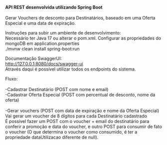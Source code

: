 <b>API REST desenvolvida utilizando Spring Boot<br><br></b>
Gerar Vouchers de desconto para Destinatários, baseado em uma Oferta Especial e uma data de expiração.

Instruções para subir um ambiente de desenvolvimento:<br>
Necessário ter Java 17 ou alterar o pom.xml.
Configurar as propriedades do mongoDB em application.properties<br>
./mvnw clean install spring-boot:run 


Documentação SwaggerUI:<br>
http://127.0.0.1:8080/docs/swagger-ui <br>
Através daqui é possível utilizar todos os endpoints do sistema.<br>

Fluxo:<br>
<br>
-Cadastrar Destinatário (POST com nome e email)<br>
-Cadastrar Oferta Especial (POST com percentual de desconto, nome da oferta)<br>
<br>
-Gerar vouchers (POST com data de expiração e nome da Oferta Especial)<br>
Vai gerar um voucher de 8 dígitos para cada Destinatário cadastrado<br>
É possível fazer um POST com o voucher + email do destinatário para conferir a promoção e data do voucher, e outro POST para consumir de fato o voucher (O que determina o voucher como consumido, é ter a propriedade dataUtilizacao diferente de null).<br>
